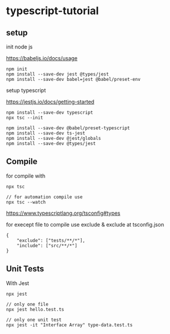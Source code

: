 # typescript-tutorial

## setup

init node js

https://babeljs.io/docs/usage

```
npm init
npm install --save-dev jest @types/jest
npm install --save-dev babel=jest @babel/preset-env
```

setup typescript

https://jestjs.io/docs/getting-started

```
npm install --save-dev typescript
npx tsc --init

npm install --save-dev @babel/preset-typescript
npm install --save-dev ts-jest
npm install --save-dev @jest/globals
npm install --save-dev @types/jest
```

## Compile

for compile with

```
npx tsc

// for automation compile use
npx tsc --watch
```

https://www.typescriptlang.org/tsconfig#types

for execept file to compile use exclude & exclude at tsconfig.json

```
{
    "exclude": ["tests/**/*"],
    "include": ["src/**/*"]
}

```

## Unit Tests

With Jest

```
npx jest

// only one file
npx jest hello.test.ts

// only one unit test
npx jest -it "Interface Array" type-data.test.ts
```
